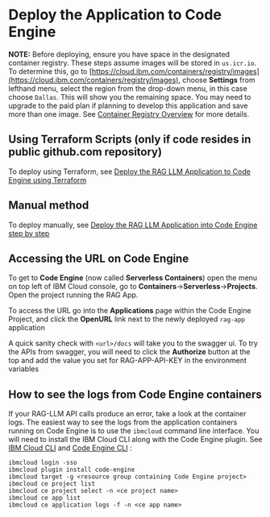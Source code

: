 # Deploy the Application to Code Engine

**NOTE:** Before deploying, ensure you have space in the designated container registry. These steps assume images will be stored in `us.icr.io`. To determine this, go to [https://cloud.ibm.com/containers/registry/images](https://cloud.ibm.com/containers/registry/images), choose **Settings** from lefthand menu, select the region from the drop-down menu, in this case choose `Dallas`. This will show you the remaining space.  You may need to upgrade to the paid plan if planning to develop this application and save more than one image. See [Container Registry Overview](https://cloud.ibm.com/docs/Registry?topic=Registry-registry_overview) for more details.

## Using Terraform Scripts (only if code resides in public github.com repository)

To deploy using Terraform, see [Deploy the RAG LLM Application to Code Engine using Terraform](./terraform/README.md)

## Manual method

To deploy manually, see [Deploy the RAG LLM Application into Code Engine step by step](./manual-setup.md)
  
## Accessing the URL on Code Engine

To get to **Code Engine** (now called **Serverless Containers**) open the menu on top left of IBM Cloud console, go to **Containers**->**Serverless**->**Projects**. Open the project running the RAG App.

To access the URL go into the **Applications** page within the Code Engine Project, and click the **OpenURL** link next to the newly deployed `rag-app` application

A quick sanity check with `<url>/docs` will take you to the swagger ui. To try the APIs from swagger, you will need to click the **Authorize** button at the top and add the value you set for RAG-APP-API-KEY in the environment variables

## How to see the logs from Code Engine containers

If your RAG-LLM API calls produce an error, take a look at the container logs. The easiest way to see the logs from the application containers running on Code Engine is to use the `ibmcloud` command line interface. You will need to install the IBM Cloud CLI along with the Code Engine plugin.  See [IBM Cloud CLI](https://cloud.ibm.com/docs/cli?topic=cli-install-ibmcloud-cli) and [Code Engine CLI](https://cloud.ibm.com/containers/serverless/cli) :

```
ibmcloud login -sso
ibmcloud plugin install code-engine
ibmcloud target -g <resource group containing Code Engine project>
ibmcloud ce project list
ibmcloud ce project select -n <ce project name>
ibmcloud ce app list
ibmcloud ce application logs -f -n <ce app name>
```
